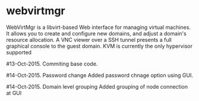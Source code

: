 # webvirtmgr
WebVirtMgr is a libvirt-based Web interface for managing virtual machines. It allows you to create and configure new domains, and adjust a domain's resource allocation. A VNC viewer over a SSH tunnel presents a full graphical console to the guest domain. KVM is currently the only hypervisor supported

#13-Oct-2015. Commiting base code.

#14-Oct-2015. Password change
Added password chnage option using GUI.

#14-Oct-2015. Domain level grouping
Added grouping of node connection at GUI